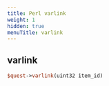 ```yaml
---
title: Perl varlink
weight: 1
hidden: true
menuTitle: varlink
---
```

## varlink
```perl
$quest->varlink(uint32 item_id)
```